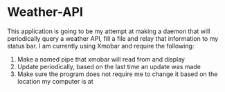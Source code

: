 # Weather-API
This application is going to be my attempt at making a daemon that will periodically query a weather API, fill a file and relay that information to my status bar.
I am currently using Xmobar and require the following:

1. Make a named pipe that xmobar will read from and display
2. Update periodically, based on the last time an update was made
3. Make sure the program does not require me to change it based on the location my computer is at
